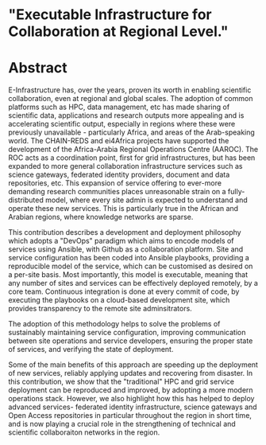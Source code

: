 # "Executable Infrastructure for Collaboration at Regional Level."

# Abstract

E-Infrastructure has, over the years, proven its worth in enabling scientific collaboration, even at regional and global scales. The adoption of common platforms such as HPC, data management, etc has made sharing of scientific data, applications and research outputs more appealing and is accelerating scientific output, especially in regions where these were previously unavailable - particularly Africa, and areas of the Arab-speaking world. The CHAIN-REDS and ei4Africa projects have supported the development of the Africa-Arabia Regional Operations Centre (AAROC). The ROC acts as a coordination point, first for grid infrastructures, but has been expanded to more general collaboration infrastructure services such as science gateways, federated identity providers, document and data repositories, etc. This expansion of service offering to ever-more demanding research communities places unreasonable strain on a fully-distributed model, where every site admin is expected to understand and operate these new services. This is particularly true in the African and Arabian regions, where knowledge networks are sparse. 

This contribution describes a development and deployment philosophy which adopts a "DevOps" paradigm which aims to encode models of services using Ansible, with Github as a collaboration platform. Site and service configuration has been coded into Ansible playbooks, providing a reproducible model of the service, which can be customised as desired on a per-site basis. Most importantly, this model is executable, meaning that any number of sites and services can be effectively deployed remotely, by a core team. Continuous integration is done at every commit of code, by executing the playbooks on a cloud-based development site, which provides transparency to the remote site adminsitrators.

The adoption of this methodology helps to solve the problems of sustainably maintaining service configuration, improving communication between site operations and service developers, ensuring the proper state of services, and verifying the state of deployment.  

Some of the main benefits of this approach are speeding up the deployment of new services, reliably applying updates and recovering from disaster. In this contribution, we show that the "traditional" HPC and grid service deployment can be reproduced and improved, by adopting a more modern operations stack. However, we also highlight how this has helped to deploy advanced services-  federated identity infrastructure, science gateways and Open Access repositories in particular throughout the region in short time, and is now playing a crucial role in the strengthening of technical and scientific collaboraiton networks in the region.
